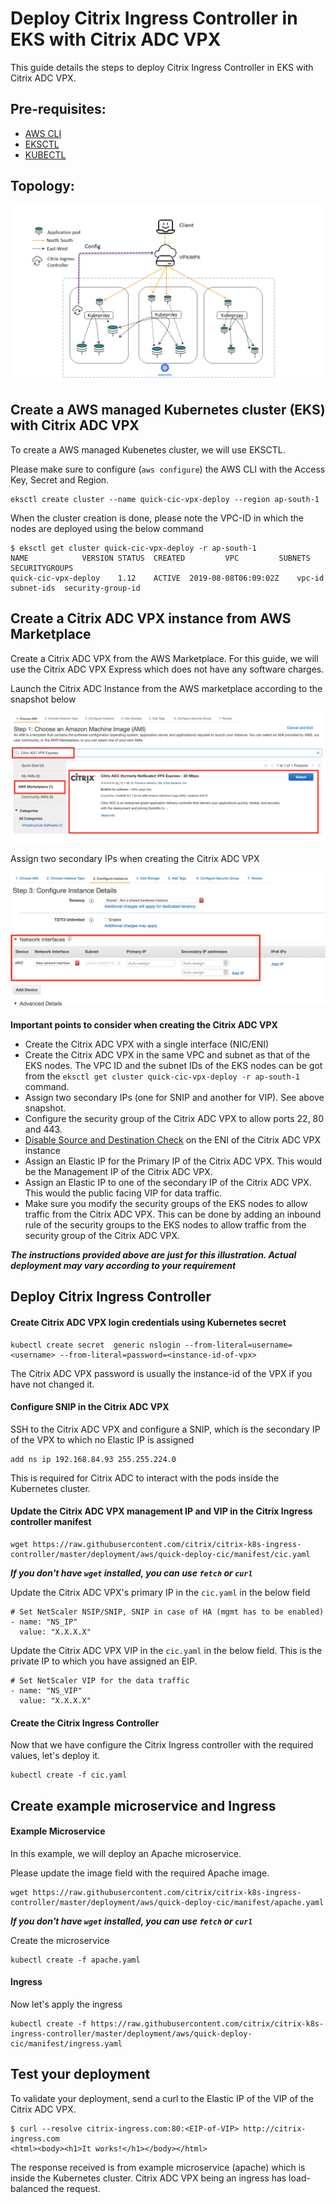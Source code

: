 # Deploy Citrix Ingress Controller in EKS with Citrix ADC VPX

This guide details the steps to deploy Citrix Ingress Controller in EKS with Citrix ADC VPX.

## Pre-requisites:

   * [AWS CLI](https://docs.aws.amazon.com/cli/latest/userguide/cli-chap-install.html)
   * [EKSCTL](https://docs.aws.amazon.com/eks/latest/userguide/getting-started-eksctl.html)
   * [KUBECTL](https://kubernetes.io/docs/tasks/tools/install-kubectl/)

## Topology:

![](https://raw.githubusercontent.com/citrix/citrix-k8s-ingress-controller/master/docs/media/singletopology.png)

## Create a AWS managed Kubernetes cluster (EKS) with Citrix ADC VPX

To create a AWS managed Kubenetes cluster, we will use EKSCTL.

Please make sure to configure (`aws configure`) the AWS CLI with the Access Key, Secret and Region.

```
eksctl create cluster --name quick-cic-vpx-deploy --region ap-south-1
```

When the cluster creation is done, please note the VPC-ID in which the nodes are deployed using the below command

```
$ eksctl get cluster quick-cic-vpx-deploy -r ap-south-1
NAME			VERSION	STATUS	CREATED			VPC			SUBNETS									SECURITYGROUPS
quick-cic-vpx-deploy	1.12	ACTIVE	2019-08-08T06:09:02Z	vpc-id	subnet-ids	security-group-id
```

## Create a Citrix ADC VPX instance from AWS Marketplace

Create a Citrix ADC VPX from the AWS Marketplace. For this guide, we will use the Citrix ADC VPX Express which does not have any software charges.

Launch the Citrix ADC Instance from the AWS marketplace according to the snapshot below


![](images/Citrix-ADC-VPX-Express.png)

Assign two secondary IPs when creating the Citrix ADC VPX

![](images/assign-secondary-ips.png)

**Important points to consider when creating the Citrix ADC VPX**

   * Create the Citrix ADC VPX with a single interface (NIC/ENI)
   * Create the Citrix ADC VPX in the same VPC and subnet as that of the EKS nodes. The VPC ID and the subnet IDs of the EKS nodes can be got from the `eksctl get cluster quick-cic-vpx-deploy -r ap-south-1` command.
   * Assign two secondary IPs (one for SNIP and another for VIP). See above snapshot.
   * Configure the security group of the Citrix ADC VPX to allow ports 22, 80 and 443.
   * [Disable Source and Destination Check](https://docs.aws.amazon.com/vpc/latest/userguide/VPC_NAT_Instance.html#EIP_Disable_SrcDestCheck) on the ENI of the Citrix ADC VPX instance
   * Assign an Elastic IP for the Primary IP of the Citrix ADC VPX. This would be the Management IP of the Citrix ADC VPX.
   * Assign an Elastic IP to one of the secondary IP of the Citrix ADC VPX. This would the public facing VIP for data traffic.
   * Make sure you modify the security groups of the EKS nodes to allow traffic from the Citrix ADC VPX. This can be done by adding an inbound rule of the security groups to the EKS nodes to allow traffic from the security group of the Citrix ADC VPX.

***The instructions provided above are just for this illustration. Actual deployment may vary according to your requirement***


## Deploy Citrix Ingress Controller


#### Create Citrix ADC VPX login credentials using Kubernetes secret

```
kubectl create secret  generic nslogin --from-literal=username=<username> --from-literal=password=<instance-id-of-vpx>
```

The Citrix ADC VPX password is usually the instance-id of the VPX if you have not changed it.


#### Configure SNIP in the Citrix ADC VPX

SSH to the Citrix ADC VPX and configure a SNIP, which is the secondary IP of the VPX to which no Elastic IP is assigned

```
add ns ip 192.168.84.93 255.255.224.0
```

This is required for Citrix ADC to interact with the pods inside the Kubernetes cluster.


#### Update the Citrix ADC VPX management IP and VIP in the Citrix Ingress controller manifest

```
wget https://raw.githubusercontent.com/citrix/citrix-k8s-ingress-controller/master/deployment/aws/quick-deploy-cic/manifest/cic.yaml
```

***If you don't have `wget` installed, you can use `fetch` or `curl`***

Update the Citrix ADC VPX's primary IP in the `cic.yaml` in the below field

```
# Set NetScaler NSIP/SNIP, SNIP in case of HA (mgmt has to be enabled) 
- name: "NS_IP"
  value: "X.X.X.X"
```

Update the Citrix ADC VPX VIP in the `cic.yaml` in the below field. This is the private IP to which you have assigned an EIP.

```
# Set NetScaler VIP for the data traffic
- name: "NS_VIP"
  value: "X.X.X.X"
```

#### Create the Citrix Ingress Controller

Now that we have configure the Citrix Ingress controller with the required values, let's deploy it.

```
kubectl create -f cic.yaml
```

## Create example microservice and Ingress

#### Example Microservice

In this example, we will deploy an Apache microservice.

Please  update the image field with the required Apache image.

```
wget https://raw.githubusercontent.com/citrix/citrix-k8s-ingress-controller/master/deployment/aws/quick-deploy-cic/manifest/apache.yaml
```

***If you don't have `wget` installed, you can use `fetch` or `curl`***


Create the microservice

```
kubectl create -f apache.yaml
```

#### Ingress

Now let's apply the ingress 

```
kubectl create -f https://raw.githubusercontent.com/citrix/citrix-k8s-ingress-controller/master/deployment/aws/quick-deploy-cic/manifest/ingress.yaml
```

## Test your deployment

To validate your deployment, send a curl to the Elastic IP of the VIP of the Citrix ADC VPX.

```
$ curl --resolve citrix-ingress.com:80:<EIP-of-VIP> http://citrix-ingress.com
<html><body><h1>It works!</h1></body></html>
```

The response received is from example microservice (apache) which is inside the Kubernetes cluster. Citrix ADC VPX being an ingress has load-balanced the request.

